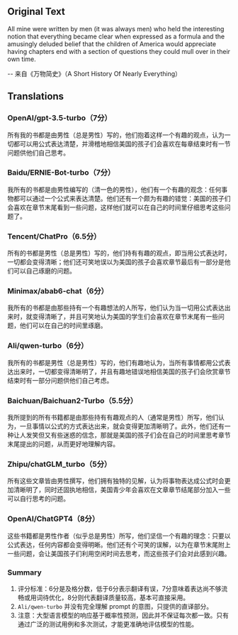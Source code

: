 ## Original Text
All mine were written by men (it was always men) who held the interesting notion that everything became clear when expressed as a formula and the amusingly deluded belief that the children of America would appreciate having chapters end with a section of questions they could mull over in their own time.

-- 来自《万物简史》（A Short History Of Nearly Everything）

## Translations

### OpenAI/gpt-3.5-turbo（7分）
所有我的书都是由男性（总是男性）写的，他们抱着这样一个有趣的观点，认为一切都可以用公式表达清楚，并滑稽地相信美国的孩子们会喜欢在每章结束时有一节问题供他们自己思考。

### Baidu/ERNIE-Bot-turbo（7分）
我所有的书都是由男性编写的（清一色的男性），他们有一个有趣的观念：任何事物都可以通过一个公式来表达清楚。他们还有一个颇为有趣的错觉：美国的孩子们会喜欢在章节末尾看到一些问题，这样他们就可以在自己的时间里仔细思考这些问题了。

### Tencent/ChatPro（6.5分）
所有的书都是男性（总是男性）写的，他们持有有趣的观点，即当用公式表达时，一切都会变得清晰；他们还可笑地误以为美国的孩子会喜欢章节最后有一部分是他们可以自己琢磨的问题。

### Minimax/abab6-chat（6分）
我所有的书都是由那些持有一个有趣想法的人所写，他们认为当一切用公式表达出来时，就变得清晰了，并且可笑地认为美国的学生们会喜欢在章节末尾有一些问题，他们可以在自己的时间里琢磨。

### Ali/qwen-turbo（6分）
我所有的书都是男性（总是男性）写的，他们有趣地认为，当所有事情都用公式表达出来时，一切都变得清晰明了，并且有趣地错误地相信美国的孩子们会欣赏章节结束时有一部分问题供他们自己考虑。

### Baichuan/Baichuan2-Turbo（5.5分）
我所提到的所有书籍都是由那些持有有趣观点的人（通常是男性）所写，他们认为，一旦事情以公式的方式表达出来，就会变得更加清晰明了。此外，他们还有一种让人发笑但又有些迷惑的信念，那就是美国的孩子们会在自己的时间里思考章节末尾提出的问题，从而更好地理解内容。

### Zhipu/chatGLM_turbo（5分）
所有这些文章皆由男性撰写，他们拥有独特的见解，认为将事物表达成公式时会更加清晰明了，同时还固执地相信，美国青少年会喜欢在文章章节结尾部分加入一些可以自行思考的问题。

### OpenAI/ChatGPT4（8分）
这些书籍都是男性作者（似乎总是男性）所写，他们坚信一个有趣的理念：只要以公式表达，任何内容都会变得明晰。他们还有个可笑的误解，以为在章节末尾附上一些问题，会让美国孩子们利用空闲时间去思考，而这些孩子们会对此感到兴趣。


### Summary
1. 评分标准：6分是及格分数，低于6分表示翻译有误，7分意味着表达尚不够流畅或用词待优化，8分则代表翻译质量较高，基本可直接采用。
2. `Ali/qwen-turbo` 并没有完全理解 prompt 的意图，只提供的直译部分。
3. 注意：大型语言模型的响应基于概率性预测，因此并不保证每次都一致。只有通过广泛的测试用例和多次测试，才能更准确地评估模型的性能。